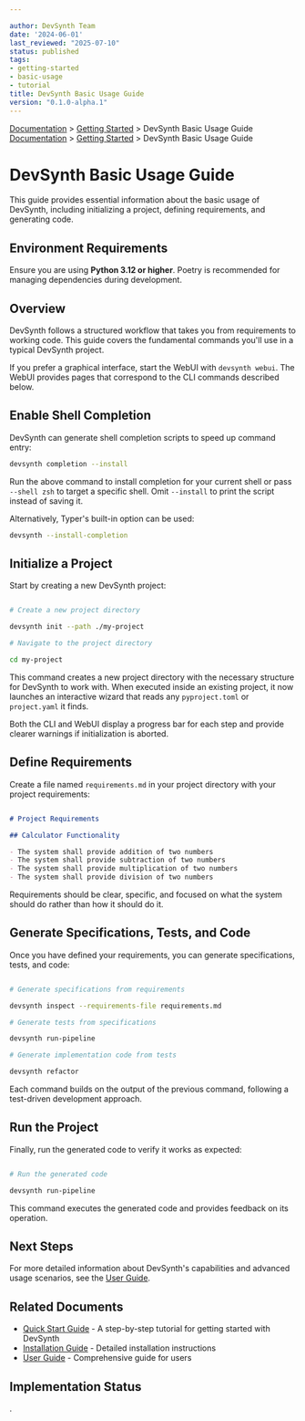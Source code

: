 ```yaml
---

author: DevSynth Team
date: '2024-06-01'
last_reviewed: "2025-07-10"
status: published
tags:
- getting-started
- basic-usage
- tutorial
title: DevSynth Basic Usage Guide
version: "0.1.0-alpha.1"
---
```

<div class="breadcrumbs">
<a href="../index.md">Documentation</a> &gt; <a href="index.md">Getting Started</a> &gt; DevSynth Basic Usage Guide
</div>

<div class="breadcrumbs">
<a href="../index.md">Documentation</a> &gt; <a href="index.md">Getting Started</a> &gt; DevSynth Basic Usage Guide
</div>

# DevSynth Basic Usage Guide

This guide provides essential information about the basic usage of DevSynth, including initializing a project, defining requirements, and generating code.

## Environment Requirements

Ensure you are using **Python 3.12 or higher**. Poetry is recommended for managing dependencies during development.

## Overview

DevSynth follows a structured workflow that takes you from requirements to working code. This guide covers the fundamental commands you'll use in a typical DevSynth project.

If you prefer a graphical interface, start the WebUI with `devsynth webui`. The WebUI provides pages that correspond to the CLI commands described below.

## Enable Shell Completion

DevSynth can generate shell completion scripts to speed up command entry:

```bash
devsynth completion --install
```

Run the above command to install completion for your current shell or pass `--shell zsh` to target a specific shell. Omit `--install` to print the script instead of saving it.

Alternatively, Typer's built-in option can be used:

```bash
devsynth --install-completion
```

## Initialize a Project

Start by creating a new DevSynth project:

```bash

# Create a new project directory

devsynth init --path ./my-project

# Navigate to the project directory

cd my-project
```

This command creates a new project directory with the necessary structure for DevSynth to work with. When executed inside an existing project, it now launches an interactive wizard that reads any `pyproject.toml` or `project.yaml` it finds.

Both the CLI and WebUI display a progress bar for each step and provide clearer warnings if initialization is aborted.

## Define Requirements

Create a file named `requirements.md` in your project directory with your project requirements:

```markdown

# Project Requirements

## Calculator Functionality

- The system shall provide addition of two numbers
- The system shall provide subtraction of two numbers
- The system shall provide multiplication of two numbers
- The system shall provide division of two numbers
```

Requirements should be clear, specific, and focused on what the system should do rather than how it should do it.

## Generate Specifications, Tests, and Code

Once you have defined your requirements, you can generate specifications, tests, and code:

```bash

# Generate specifications from requirements

devsynth inspect --requirements-file requirements.md

# Generate tests from specifications

devsynth run-pipeline

# Generate implementation code from tests

devsynth refactor
```

Each command builds on the output of the previous command, following a test-driven development approach.

## Run the Project

Finally, run the generated code to verify it works as expected:

```bash

# Run the generated code

devsynth run-pipeline
```

This command executes the generated code and provides feedback on its operation.

## Next Steps

For more detailed information about DevSynth's capabilities and advanced usage scenarios, see the [User Guide](../user_guides/user_guide.md).

## Related Documents

- [Quick Start Guide](quick_start_guide.md) - A step-by-step tutorial for getting started with DevSynth
- [Installation Guide](installation.md) - Detailed installation instructions
- [User Guide](../user_guides/user_guide.md) - Comprehensive guide for users
## Implementation Status

.

